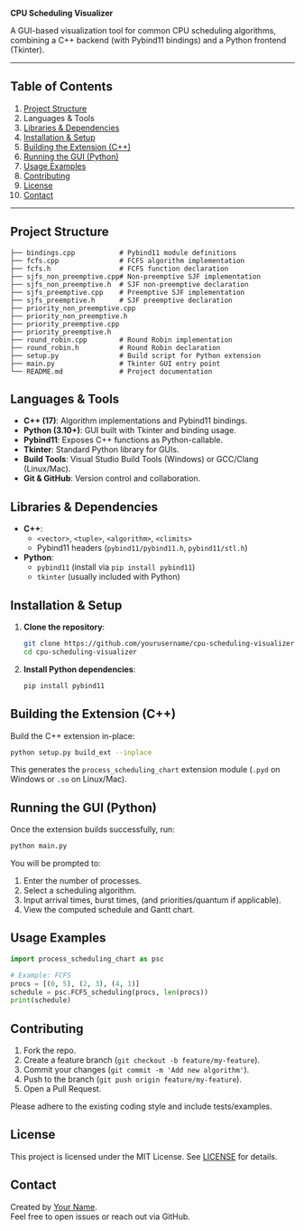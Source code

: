 
**CPU Scheduling Visualizer**

A GUI-based visualization tool for common CPU scheduling algorithms, combining a C++ backend (with Pybind11 bindings) and a Python frontend (Tkinter).

---

## Table of Contents

1. [Project Structure](#project-structure)
2. Languages & Tools
3. [Libraries & Dependencies](#libraries--dependencies)
4. [Installation & Setup](#installation--setup)
5. [Building the Extension (C++)](#building-the-extension-c)
6. [Running the GUI (Python)](#running-the-gui-python)
7. [Usage Examples](#usage-examples)
8. [Contributing](#contributing)
9. [License](#license)
10. [Contact](#contact)

---

## Project Structure

```text
├── bindings.cpp           # Pybind11 module definitions
├── fcfs.cpp               # FCFS algorithm implementation
├── fcfs.h                 # FCFS function declaration
├── sjfs_non_preemptive.cpp# Non-preemptive SJF implementation
├── sjfs_non_preemptive.h  # SJF non-preemptive declaration
├── sjfs_preemptive.cpp    # Preemptive SJF implementation
├── sjfs_preemptive.h      # SJF preemptive declaration
├── priority_non_preemptive.cpp
├── priority_non_preemptive.h
├── priority_preemptive.cpp
├── priority_preemptive.h
├── round_robin.cpp        # Round Robin implementation
├── round_robin.h          # Round Robin declaration
├── setup.py               # Build script for Python extension
├── main.py                # Tkinter GUI entry point
└── README.md              # Project documentation
```

## Languages & Tools

- **C++ (17)**: Algorithm implementations and Pybind11 bindings.
- **Python (3.10+)**: GUI built with Tkinter and binding usage.
- **Pybind11**: Exposes C++ functions as Python-callable.
- **Tkinter**: Standard Python library for GUIs.
- **Build Tools**: Visual Studio Build Tools (Windows) or GCC/Clang (Linux/Mac).
- **Git & GitHub**: Version control and collaboration.

## Libraries & Dependencies

- **C++**:
  - `<vector>`, `<tuple>`, `<algorithm>`, `<climits>`
  - Pybind11 headers (`pybind11/pybind11.h`, `pybind11/stl.h`)
- **Python**:
  - `pybind11` (install via `pip install pybind11`)
  - `tkinter` (usually included with Python)

## Installation & Setup

1. **Clone the repository**:

   ```bash
   git clone https://github.com/yourusername/cpu-scheduling-visualizer.git
   cd cpu-scheduling-visualizer
   ```

2. **Install Python dependencies**:

   ```bash
   pip install pybind11
   ```

## Building the Extension (C++)

Build the C++ extension in-place:

```bash
python setup.py build_ext --inplace
```

This generates the `process_scheduling_chart` extension module (`.pyd` on Windows or `.so` on Linux/Mac).

## Running the GUI (Python)

Once the extension builds successfully, run:

```bash
python main.py
```

You will be prompted to:

1. Enter the number of processes.
2. Select a scheduling algorithm.
3. Input arrival times, burst times, (and priorities/quantum if applicable).
4. View the computed schedule and Gantt chart.

## Usage Examples

```python
import process_scheduling_chart as psc

# Example: FCFS
procs = [(0, 5), (2, 3), (4, 1)]
schedule = psc.FCFS_scheduling(procs, len(procs))
print(schedule)
```

## Contributing

1. Fork the repo.
2. Create a feature branch (`git checkout -b feature/my-feature`).
3. Commit your changes (`git commit -m 'Add new algorithm'`).
4. Push to the branch (`git push origin feature/my-feature`).
5. Open a Pull Request.

Please adhere to the existing coding style and include tests/examples.

## License

This project is licensed under the MIT License. See [LICENSE](LICENSE) for details.

## Contact

Created by [Your Name](https://github.com/yourusername).\
Feel free to open issues or reach out via GitHub.

